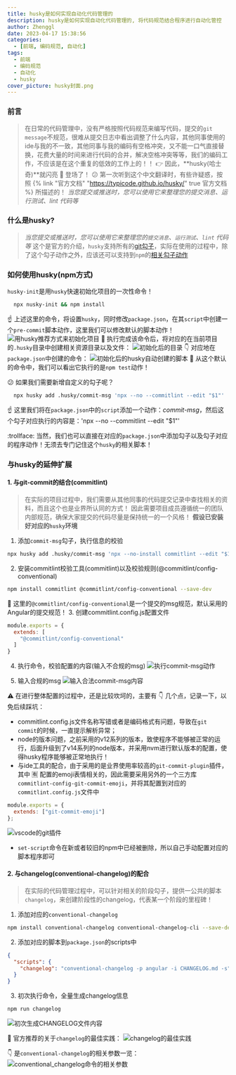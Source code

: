 ```yaml
---
title: husky是如何实现自动化代码管理的
description: husky是如何实现自动化代码管理的, 将代码规范结合程序进行自动化管控
author: Zhenggl
date: 2023-04-17 15:38:56
categories:
  - [前端, 编码规范, 自动化]
tags:
  - 前端
  - 编码规范
  - 自动化
  - husky
cover_picture: husky封面.png
---
```


### 前言
> 在日常的代码管理中，没有严格按照代码规范来编写代码，提交的`git message`不规范，很难从提交日志中看出调整了什么内容，其他同事使用的ide与我的不一致，其他同事与我的编码有空格冲突，又不能一口气直接替换，花费大量的时间来进行代码的合并，解决空格冲突等等，我们的编码工作，不应该是在这个重复的低效的工作上的！！
> :point_right: 因此，**husky(哈士奇)**就闪亮 :stars: 登场了！
> :confused: 第一次听到这个中文翻译时，有些许疑惑，按照 {% link "官方文档" "https://typicode.github.io/husky/" true 官方文档 %} 所描述的！
> *当您提交或推送时，您可以使用它来整理您的提交消息、运行测试、lint 代码等*

### 什么是husky?
> *当您提交或推送时，您可以使用它来整理您的`提交消息`、`运行测试`、`lint` 代码等*
> 这个是官方的介绍，`husky`支持所有的[git勾子](https://git-scm.com/docs/githooks)，实际在使用的过程中，除了这个勾子动作之外，应该还可以支持到`npm`的[相关勾子动作](https://www.npmjs.cn/)
> 

### 如何使用husky(npm方式)
`husky-init`是用`husky`快速初始化项目的一次性命令！
```bash
  npx nusky-init && npm install
```
:point_up: 上述这里的命令，将设置`husky`，同时修改`package.json`，在其`script`中创建一个`pre-commit`脚本动作，这里我们可以修改默认的脚本动作！
![用husky推荐方式来初始化项目](用husky推荐方式来初始化项目.png)
:stars: 执行完成该命令后，将对应的在当前项目的`.husky`目录中创建相关资源目录以及文件：
![初始化后的目录](初始化后的目录.png)
:point_down: 对应地在`package.json`中创建的命令：
![初始化后的husky自动创建的脚本](初始化后的husky自动创建的脚本.png)
:stars: 从这个默认的命令中，我们可以看出它执行的是`npm test`动作！

:confused: 如果我们需要新增自定义的勾子呢？
```bash
  npx husky add .husky/commit-msg 'npx --no --commitlint --edit "$1"'
```
:point_up: 这里我们将在`package.json`中的`script`添加一个动作：*commit-msg*，然后这个勾子对应执行的内容是：'npx --no --commitlint --edit "$1"'

:trollface: 当然，我们也可以直接在对应的`package.json`中添加勾子以及勾子对应的程序动作！无须去专门记住这个`husky`的相关脚本！

### 与husky的延伸扩展

#### 1. 与git-commit的结合(commitlint)
> 在实际的项目过程中，我们需要从其他同事的代码提交记录中查找相关的资料，而且这个也是业界所认同的方式！
> 因此需要项目成员遵循统一的团队内部规范，确保大家提交的代码尽量是保持统一的一个风格！
> **假设已安装好对应的`husky`环境**
1. 添加`commit-msg`勾子，执行信息的校验
```bash
npx husky add .husky/commit-msg 'npx --no-install commitlint --edit "$1"'
```
2. 安装commitlint校验工具(commitlint)以及校验规则(@commitlint/config-conventional)
```bash
npm install commitlint @commitlint/config-conventional --save-dev
```
:stars: 这里的`@commitlint/config-conventional`是一个提交的msg规范，默认采用的Angular的提交规范！
3. 创建commitlint.config.js配置文件
```js
module.exports = {
  extends: [
    "@commitlint/config-conventional"
  ]
}
```
4. 执行命令，校验配置的内容(输入不合规的msg)
![执行commit-msg动作](执行commit-msg动作.png)

5. 输入合规的msg
![输入合法commit-msg内容](输入合法commit-msg内容.png)

:warning: 在进行整体配置的过程中，还是比较坎坷的，主要有 :point_down: 几个点，记录一下，以免后续踩坑：
+ commitlint.config.js文件名称写错或者是编码格式有问题，导致在`git commit`的时候，一直提示解析异常；
+ node的版本问题，之前采用的v12系列的版本，致使程序不能够被正常的运行，后面升级到了v14系列的node版本，并采用nvm进行默认版本的配置，使得husky程序能够被正常地执行！
+ 与ide工具的配合，由于采用的是业界使用率较高的`git-commit-plugin`插件，其中 :u6709: 配置的emoji表情相关的，因此需要采用另外的一个三方库`commitlint-config-git-commit-emoji`，并将其配置到对应的`commitlint.config.js`文件中
```javascript
module.exports = {
  extends: ["git-commit-emoji"] 
};
```
![vscode的git插件](vscode的git插件.png)
+ `set-script`命令在新或者较旧的npm中已经被删除，所以自己手动配置对应的脚本程序即可

#### 2. 与changelog(conventional-changelog)的配合
> 在实际的代码管理过程中，可以针对相关的阶段勾子，提供一公共的脚本`changelog`，来创建阶段性的changelog，代表某一个阶段的里程碑！
1. 添加对应的`conventional-changelog`
```bash
npm install conventional-changelog conventional-changelog-cli --save-dev
```
2. 添加对应的脚本到`package.json`的scripts中
```json
{
  "scripts": {
    "changelog": "conventional-changelog -p angular -i CHANGELOG.md -s"
  }
}
```
3. 初次执行命令，全量生成changelog信息
```bash
npm run changelog
```
![初次生成CHANGELOG文件内容](初次生成CHANGELOG文件内容.png)

:stars: 官方推荐的关于`changelog`的最佳实践：
![changelog的最佳实践](changelog的最佳实践.png)

:point_down: 是`conventional-changelog`的相关参数一览：
![conventional_changelog命令的相关参数](conventional_changelog命令的相关参数.png)
